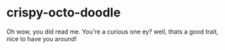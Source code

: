 # crispy-octo-doodle

Oh wow, you did read me.
You're a curious one ey?
well, thats a good trait, nice to have you around!
